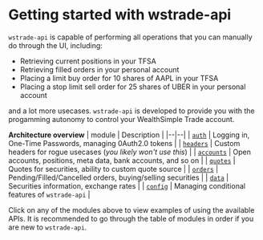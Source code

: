 Getting started with wstrade-api
===

`wstrade-api` is capable of performing all operations that you can manually do through the UI, including:

* Retrieving current positions in your TFSA
* Retrieving filled orders in your personal account
* Placing a limit buy order for 10 shares of AAPL in your TFSA
* Placing a stop limit sell order for 25 shares of UBER in your personal account

and a lot more usecases. `wstrade-api` is developed to provide you with the progamming autonomy to control your WealthSimple Trade account.

**Architecture overview**
| module | Description |
|--|--|
| [`auth`](/examples/auth) |  Logging in, One-Time Passwords, managing 0Auth2.0 tokens |
| [`headers`](/examples/headers) |  Custom headers for rogue usecases (*you likely won't use this*) |
| [`accounts`](/examples/accounts) | Open accounts, positions, meta data, bank accounts, and so on |
| [`quotes`](/examples/quotes) | Quotes for securities, ability to custom quote source |
| [`orders`](/examples/orders) | Pending/Filled/Cancelled orders, buying/selling securities |
| [`data`](/examples/data) | Securities information, exchange rates |
| [`config`](/examples/config) | Managing conditional features of `wstrade-api` |

Click on any of the modules above to view examples of using the available APIs. It is recommended to go through the table of modules in order if you are new to `wstrade-api`.

